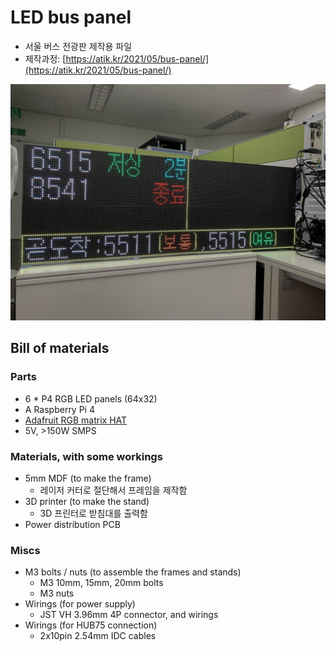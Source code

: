 # LED bus panel
* 서울 버스 전광판 제작용 파일
* 제작과정: [https://atik.kr/2021/05/bus-panel/](https://atik.kr/2021/05/bus-panel/)

![예시](example.jpg)

## Bill of materials
### Parts
* 6 * P4 RGB LED panels (64x32)
* A Raspberry Pi 4
* [Adafruit RGB matrix HAT](https://www.adafruit.com/product/2345)
* 5V, >150W SMPS

### Materials, with some workings
* 5mm MDF (to make the frame)
  * 레이저 커터로 절단해서 프레임을 제작함
* 3D printer (to make the stand)
  * 3D 프린터로 받침대를 출력함
* Power distribution PCB

### Miscs
* M3 bolts / nuts (to assemble the frames and stands)
  * M3 10mm, 15mm, 20mm bolts
  * M3 nuts
* Wirings (for power supply)
  * JST VH 3.96mm 4P connector, and wirings
* Wirings (for HUB75 connection)
  * 2x10pin 2.54mm IDC cables
